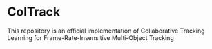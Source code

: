 # ColTrack
This repository is an official implementation of Collaborative Tracking Learning for Frame-Rate-Insensitive Multi-Object Tracking
